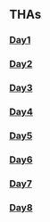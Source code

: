 ## THAs

<!-- You can use the [editor on GitHub](https://github.com/sneha-jha08/Web_dev_Devsnest/edit/gh-pages/index.md) to maintain and preview the content for your website in Markdown files.
Whenever you commit to this repository, GitHub Pages will run [Jekyll](https://jekyllrb.com/) to rebuild the pages in your site, from the content in your Markdown files.
### Markdown
Markdown is a lightweight and easy-to-use syntax for styling your writing. It includes conventions for
```markdown
Syntax highlighted code block
# Header 1
## Header 2
### Header 3
- Bulleted
- List
1. Numbered
2. List
**Bold** and _Italic_ and `Code` text
[Link](url) and ![Image](src)
``` -->

### [Day1](https://sneha-jha08.github.io/Web_dev_Devsnest/Frontend%20THA/DAY1/letter1.html)
### [Day2](https://sneha-jha08.github.io/Web_dev_Devsnest/Frontend%20THA/DAY2/letter1.html)
### [Day3](https://sneha-jha08.github.io/Web_dev_Devsnest/Frontend%20THA/DAY3/portfolio.html)
### [Day4](https://sneha-jha08.github.io/Web_dev_Devsnest/Frontend%20THA/DAY4/clock.html)
### [Day5](https://sneha-jha08.github.io/Web_dev_Devsnest/Frontend%20THA/DAY5/calculator.html)
### [Day6](https://sneha-jha08.github.io/Web_dev_Devsnest/Frontend%20THA/DAY6/Day6THA.js)
### [Day7](https://sneha-jha08.github.io/Web_dev_Devsnest/Frontend%20THA/DAY7/day7.js)
### [Day8](https://sneha-jha08.github.io/Web_dev_Devsnest/Frontend%20THA/DAY8/day8.html)

<!-- ### Jekyll Themes
Your Pages site will use the layout and styles from the Jekyll theme you have selected in your [repository settings](https://github.com/sneha-jha08/Web_dev_Devsnest/settings/pages). The name of this theme is saved in the Jekyll `_config.yml` configuration file.
### Support or Contact
Having trouble with Pages? Check out our [documentation](https://docs.github.com/categories/github-pages-basics/) or [contact support](https://support.github.com/contact) and we’ll help you sort it out. -->
